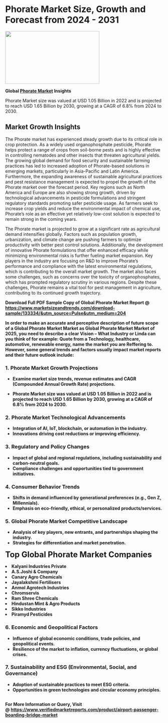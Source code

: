 <H1>Phorate Market Size, Growth and Forecast from 2024 - 2031</H1><img class="aligncenter size-medium wp-image-584254" src="https://thirdeyenews.in/wp-content/uploads/2024/09/Global-Market-Research-300x168.jpeg" alt="" width="300" height="168" /><p><strong>Global&nbsp;<a href="https://www.marketsizeandtrends.com/download-sample/133334/&amp;utm_source=Pulse&amp;utm_medium=204">Phorate Market</a> Insights</strong></p><p>Phorate Market size was valued at USD 1.05 Billion in 2022 and is projected to reach USD 1.65 Billion by 2030, growing at a CAGR of 6.8% from 2024 to 2030.</p><p><h2>Market Growth Insights</h2> <p>The Phorate market has experienced steady growth due to its critical role in crop protection. As a widely used organophosphate pesticide, Phorate helps protect a range of crops from soil-borne pests and is highly effective in controlling nematodes and other insects that threaten agricultural yields. The growing global demand for food security and sustainable farming practices has led to increased adoption of Phorate-based solutions in emerging markets, particularly in Asia-Pacific and Latin America. Furthermore, the expanding awareness of sustainable agricultural practices and pest resistance management is expected to propel the growth of the Phorate market over the forecast period. Key regions such as North America and Europe are also showing strong growth, driven by technological advancements in pesticide formulations and stringent regulatory standards promoting safer pesticide usage. As farmers seek to increase crop yields and reduce the environmental impact of chemical use, Phorate’s role as an effective yet relatively low-cost solution is expected to remain strong in the coming years.</p> <p><strong></strong></p> <p>The Phorate market is projected to grow at a significant rate as agricultural demand intensifies globally. Factors such as population growth, urbanization, and climate change are pushing farmers to optimize productivity with better pest control solutions. Additionally, the development of innovative Phorate formulations that offer enhanced efficacy while minimizing environmental risks is further fueling market expansion. Key players in the industry are focusing on R&D to improve Phorate’s performance and compliance with the latest environmental regulations, which is contributing to the overall market growth. The market also faces some challenges, such as concerns over the toxicity of organophosphates, which has prompted regulatory scrutiny in various regions. Despite these challenges, Phorate remains a vital tool for pest management in agriculture, contributing to its continued growth trajectory. <p><strong></p><p><span class=""><strong>Download Full PDF Sample Copy of Global Phorate Market Report</strong> @ <a href="https://www.marketsizeandtrends.com/download-sample/133334/&amp;utm_source=Pulse&amp;utm_medium=204" target="_blank">https://www.marketsizeandtrends.com/download-sample/133334/&amp;utm_source=Pulse&amp;utm_medium=204</a></span></p><p>In order to make an accurate and perceptive description of future scope of a Global&nbsp;Phorate Market Market as Global&nbsp;Phorate Market Market of 2025, you need to describe a clear Vision &ndash; What Industry or Linda can you think of for example: Quote from a Technology, healthcare, automotive, renewable energy, name the market you are Reffering to. However, some general trends and factors usually impact market reports and their future outlook include:</p><h3>1.&nbsp;<strong>Phorate Market Growth Projections</strong></h3><ul><li>Examine market size trends, revenue estimates and CAGR (Compounded Annual Growth Rate) projections.</li><li><p>Phorate Market size was valued at USD 1.05 Billion in 2022 and is projected to reach USD 1.65 Billion by 2030, growing at a CAGR of 6.8% from 2024 to 2030.</p></li></ul><h3>2.&nbsp;<strong>Phorate Market Technological Advancements</strong></h3><ul><li>Integration of AI, IoT, blockchain, or automation in the industry.</li><li>Innovations driving cost reductions or improving efficiency.</li></ul><h3>3.&nbsp;<strong>Regulatory and Policy Changes</strong></h3><ul><li>Impact of global and regional regulations, including sustainability and carbon-neutral goals.</li><li>Compliance challenges and opportunities tied to government initiatives.</li></ul><h3>4.&nbsp;<strong>Consumer Behavior Trends</strong></h3><ul><li>Shifts in demand influenced by generational preferences (e.g., Gen Z, Millennials).</li><li>Emphasis on eco-friendly, ethical, or personalized products/services.</li></ul><h3>5.&nbsp;<strong>Global Phorate Market Competitive Landscape</strong></h3><ul><li>Analysis of key players, new entrants, and partnerships shaping the industry.</li><li>Strategies for differentiation and market penetration.</li></ul><p data-pm-slice="1 1 []"><span style="color: inherit; font-family: inherit; font-size: 25px;">Top Global Phorate Market Companies</span></p><div class="" data-test-id=""><p><li>Kalyani Industries Private</li><li> A.S.Joshi & Company</li><li> Canary Agro Chemicals</li><li> Jayalakshmi Fertilisers</li><li> Anmol Agrotech Industries</li><li> Chromservis</li><li> Ram Shree Chemicals</li><li> Hindustan Mint & Agro Products</li><li> Sikko Industries</li><li> Piramyd Pesticides</li></p></div><h3>6.&nbsp;<strong>Economic and Geopolitical Factors</strong></h3><ul><li>Influence of global economic conditions, trade policies, and geopolitical events.</li><li>Resilience of the market to inflation, currency fluctuations, or global crises.</li></ul><h3>7.&nbsp;<strong>Sustainability and ESG (Environmental, Social, and Governance)</strong></h3><ul><li>Adoption of sustainable practices to meet ESG criteria.</li><li>Opportunities in green technologies and circular economy principles.</li></ul><h2><strong style="font-size: 14px;">For More Information or Query, Visit @&nbsp;</strong><a style="background-color: #ffffff; font-size: 14px;" href="https://www.marketsizeandtrends.com/report/phorate-market/" target="_blank">https://www.verifiedmarketreports.com/product/airport-passenger-boarding-bridge-market</a></h2>
